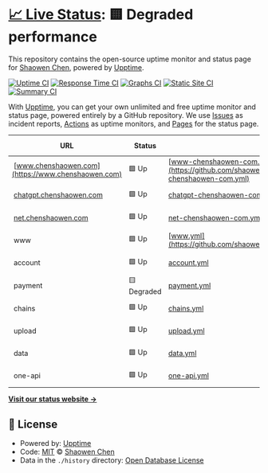 # [📈 Live Status](https://shaowenchen.github.io/upptime): <!--live status--> **🟨 Degraded performance**

This repository contains the open-source uptime monitor and status page for [Shaowen Chen](https://www.chenshaowen.com/), powered by [Upptime](https://github.com/upptime/upptime).

[![Uptime CI](https://github.com/shaowenchen/upptime/workflows/Uptime%20CI/badge.svg)](https://github.com/shaowenchen/upptime/actions?query=workflow%3A%22Uptime+CI%22)
[![Response Time CI](https://github.com/shaowenchen/upptime/workflows/Response%20Time%20CI/badge.svg)](https://github.com/shaowenchen/upptime/actions?query=workflow%3A%22Response+Time+CI%22)
[![Graphs CI](https://github.com/shaowenchen/upptime/workflows/Graphs%20CI/badge.svg)](https://github.com/shaowenchen/upptime/actions?query=workflow%3A%22Graphs+CI%22)
[![Static Site CI](https://github.com/shaowenchen/upptime/workflows/Static%20Site%20CI/badge.svg)](https://github.com/shaowenchen/upptime/actions?query=workflow%3A%22Static+Site+CI%22)
[![Summary CI](https://github.com/shaowenchen/upptime/workflows/Summary%20CI/badge.svg)](https://github.com/shaowenchen/upptime/actions?query=workflow%3A%22Summary+CI%22)

With [Upptime](https://upptime.js.org), you can get your own unlimited and free uptime monitor and status page, powered entirely by a GitHub repository. We use [Issues](https://github.com/shaowenchen/upptime/issues) as incident reports, [Actions](https://github.com/shaowenchen/upptime/actions) as uptime monitors, and [Pages](https://shaowenchen.github.io/upptime) for the status page.

<!--start: status pages-->
<!-- This summary is generated by Upptime (https://github.com/upptime/upptime) -->
<!-- Do not edit this manually, your changes will be overwritten -->
<!-- prettier-ignore -->
| URL | Status | History | Response Time | Uptime |
| --- | ------ | ------- | ------------- | ------ |
| <img alt="" src="https://icons.duckduckgo.com/ip3/www.chenshaowen.com.ico" height="13"> [www.chenshaowen.com](https://www.chenshaowen.com) | 🟩 Up | [www-chenshaowen-com.yml](https://github.com/shaowenchen/upptime/commits/HEAD/history/www-chenshaowen-com.yml) | <details><summary><img alt="Response time graph" src="./graphs/www-chenshaowen-com/response-time-week.png" height="20"> 127ms</summary><br><a href="https://upptime.chenshaowen.com/history/www-chenshaowen-com"><img alt="Response time 157" src="https://img.shields.io/endpoint?url=https%3A%2F%2Fraw.githubusercontent.com%2Fshaowenchen%2Fupptime%2FHEAD%2Fapi%2Fwww-chenshaowen-com%2Fresponse-time.json"></a><br><a href="https://upptime.chenshaowen.com/history/www-chenshaowen-com"><img alt="24-hour response time 168" src="https://img.shields.io/endpoint?url=https%3A%2F%2Fraw.githubusercontent.com%2Fshaowenchen%2Fupptime%2FHEAD%2Fapi%2Fwww-chenshaowen-com%2Fresponse-time-day.json"></a><br><a href="https://upptime.chenshaowen.com/history/www-chenshaowen-com"><img alt="7-day response time 127" src="https://img.shields.io/endpoint?url=https%3A%2F%2Fraw.githubusercontent.com%2Fshaowenchen%2Fupptime%2FHEAD%2Fapi%2Fwww-chenshaowen-com%2Fresponse-time-week.json"></a><br><a href="https://upptime.chenshaowen.com/history/www-chenshaowen-com"><img alt="30-day response time 160" src="https://img.shields.io/endpoint?url=https%3A%2F%2Fraw.githubusercontent.com%2Fshaowenchen%2Fupptime%2FHEAD%2Fapi%2Fwww-chenshaowen-com%2Fresponse-time-month.json"></a><br><a href="https://upptime.chenshaowen.com/history/www-chenshaowen-com"><img alt="1-year response time 157" src="https://img.shields.io/endpoint?url=https%3A%2F%2Fraw.githubusercontent.com%2Fshaowenchen%2Fupptime%2FHEAD%2Fapi%2Fwww-chenshaowen-com%2Fresponse-time-year.json"></a></details> | <details><summary><a href="https://upptime.chenshaowen.com/history/www-chenshaowen-com">100.00%</a></summary><a href="https://upptime.chenshaowen.com/history/www-chenshaowen-com"><img alt="All-time uptime 100.00%" src="https://img.shields.io/endpoint?url=https%3A%2F%2Fraw.githubusercontent.com%2Fshaowenchen%2Fupptime%2FHEAD%2Fapi%2Fwww-chenshaowen-com%2Fuptime.json"></a><br><a href="https://upptime.chenshaowen.com/history/www-chenshaowen-com"><img alt="24-hour uptime 100.00%" src="https://img.shields.io/endpoint?url=https%3A%2F%2Fraw.githubusercontent.com%2Fshaowenchen%2Fupptime%2FHEAD%2Fapi%2Fwww-chenshaowen-com%2Fuptime-day.json"></a><br><a href="https://upptime.chenshaowen.com/history/www-chenshaowen-com"><img alt="7-day uptime 100.00%" src="https://img.shields.io/endpoint?url=https%3A%2F%2Fraw.githubusercontent.com%2Fshaowenchen%2Fupptime%2FHEAD%2Fapi%2Fwww-chenshaowen-com%2Fuptime-week.json"></a><br><a href="https://upptime.chenshaowen.com/history/www-chenshaowen-com"><img alt="30-day uptime 100.00%" src="https://img.shields.io/endpoint?url=https%3A%2F%2Fraw.githubusercontent.com%2Fshaowenchen%2Fupptime%2FHEAD%2Fapi%2Fwww-chenshaowen-com%2Fuptime-month.json"></a><br><a href="https://upptime.chenshaowen.com/history/www-chenshaowen-com"><img alt="1-year uptime 100.00%" src="https://img.shields.io/endpoint?url=https%3A%2F%2Fraw.githubusercontent.com%2Fshaowenchen%2Fupptime%2FHEAD%2Fapi%2Fwww-chenshaowen-com%2Fuptime-year.json"></a></details>
| <img alt="" src="https://icons.duckduckgo.com/ip3/chatgpt.chenshaowen.com.ico" height="13"> [chatgpt.chenshaowen.com](https://chatgpt.chenshaowen.com) | 🟩 Up | [chatgpt-chenshaowen-com.yml](https://github.com/shaowenchen/upptime/commits/HEAD/history/chatgpt-chenshaowen-com.yml) | <details><summary><img alt="Response time graph" src="./graphs/chatgpt-chenshaowen-com/response-time-week.png" height="20"> 168ms</summary><br><a href="https://upptime.chenshaowen.com/history/chatgpt-chenshaowen-com"><img alt="Response time 201" src="https://img.shields.io/endpoint?url=https%3A%2F%2Fraw.githubusercontent.com%2Fshaowenchen%2Fupptime%2FHEAD%2Fapi%2Fchatgpt-chenshaowen-com%2Fresponse-time.json"></a><br><a href="https://upptime.chenshaowen.com/history/chatgpt-chenshaowen-com"><img alt="24-hour response time 206" src="https://img.shields.io/endpoint?url=https%3A%2F%2Fraw.githubusercontent.com%2Fshaowenchen%2Fupptime%2FHEAD%2Fapi%2Fchatgpt-chenshaowen-com%2Fresponse-time-day.json"></a><br><a href="https://upptime.chenshaowen.com/history/chatgpt-chenshaowen-com"><img alt="7-day response time 168" src="https://img.shields.io/endpoint?url=https%3A%2F%2Fraw.githubusercontent.com%2Fshaowenchen%2Fupptime%2FHEAD%2Fapi%2Fchatgpt-chenshaowen-com%2Fresponse-time-week.json"></a><br><a href="https://upptime.chenshaowen.com/history/chatgpt-chenshaowen-com"><img alt="30-day response time 186" src="https://img.shields.io/endpoint?url=https%3A%2F%2Fraw.githubusercontent.com%2Fshaowenchen%2Fupptime%2FHEAD%2Fapi%2Fchatgpt-chenshaowen-com%2Fresponse-time-month.json"></a><br><a href="https://upptime.chenshaowen.com/history/chatgpt-chenshaowen-com"><img alt="1-year response time 201" src="https://img.shields.io/endpoint?url=https%3A%2F%2Fraw.githubusercontent.com%2Fshaowenchen%2Fupptime%2FHEAD%2Fapi%2Fchatgpt-chenshaowen-com%2Fresponse-time-year.json"></a></details> | <details><summary><a href="https://upptime.chenshaowen.com/history/chatgpt-chenshaowen-com">100.00%</a></summary><a href="https://upptime.chenshaowen.com/history/chatgpt-chenshaowen-com"><img alt="All-time uptime 100.00%" src="https://img.shields.io/endpoint?url=https%3A%2F%2Fraw.githubusercontent.com%2Fshaowenchen%2Fupptime%2FHEAD%2Fapi%2Fchatgpt-chenshaowen-com%2Fuptime.json"></a><br><a href="https://upptime.chenshaowen.com/history/chatgpt-chenshaowen-com"><img alt="24-hour uptime 100.00%" src="https://img.shields.io/endpoint?url=https%3A%2F%2Fraw.githubusercontent.com%2Fshaowenchen%2Fupptime%2FHEAD%2Fapi%2Fchatgpt-chenshaowen-com%2Fuptime-day.json"></a><br><a href="https://upptime.chenshaowen.com/history/chatgpt-chenshaowen-com"><img alt="7-day uptime 100.00%" src="https://img.shields.io/endpoint?url=https%3A%2F%2Fraw.githubusercontent.com%2Fshaowenchen%2Fupptime%2FHEAD%2Fapi%2Fchatgpt-chenshaowen-com%2Fuptime-week.json"></a><br><a href="https://upptime.chenshaowen.com/history/chatgpt-chenshaowen-com"><img alt="30-day uptime 100.00%" src="https://img.shields.io/endpoint?url=https%3A%2F%2Fraw.githubusercontent.com%2Fshaowenchen%2Fupptime%2FHEAD%2Fapi%2Fchatgpt-chenshaowen-com%2Fuptime-month.json"></a><br><a href="https://upptime.chenshaowen.com/history/chatgpt-chenshaowen-com"><img alt="1-year uptime 100.00%" src="https://img.shields.io/endpoint?url=https%3A%2F%2Fraw.githubusercontent.com%2Fshaowenchen%2Fupptime%2FHEAD%2Fapi%2Fchatgpt-chenshaowen-com%2Fuptime-year.json"></a></details>
| <img alt="" src="https://icons.duckduckgo.com/ip3/net.chenshaowen.com.ico" height="13"> [net.chenshaowen.com](https://net.chenshaowen.com) | 🟩 Up | [net-chenshaowen-com.yml](https://github.com/shaowenchen/upptime/commits/HEAD/history/net-chenshaowen-com.yml) | <details><summary><img alt="Response time graph" src="./graphs/net-chenshaowen-com/response-time-week.png" height="20"> 197ms</summary><br><a href="https://upptime.chenshaowen.com/history/net-chenshaowen-com"><img alt="Response time 240" src="https://img.shields.io/endpoint?url=https%3A%2F%2Fraw.githubusercontent.com%2Fshaowenchen%2Fupptime%2FHEAD%2Fapi%2Fnet-chenshaowen-com%2Fresponse-time.json"></a><br><a href="https://upptime.chenshaowen.com/history/net-chenshaowen-com"><img alt="24-hour response time 345" src="https://img.shields.io/endpoint?url=https%3A%2F%2Fraw.githubusercontent.com%2Fshaowenchen%2Fupptime%2FHEAD%2Fapi%2Fnet-chenshaowen-com%2Fresponse-time-day.json"></a><br><a href="https://upptime.chenshaowen.com/history/net-chenshaowen-com"><img alt="7-day response time 197" src="https://img.shields.io/endpoint?url=https%3A%2F%2Fraw.githubusercontent.com%2Fshaowenchen%2Fupptime%2FHEAD%2Fapi%2Fnet-chenshaowen-com%2Fresponse-time-week.json"></a><br><a href="https://upptime.chenshaowen.com/history/net-chenshaowen-com"><img alt="30-day response time 239" src="https://img.shields.io/endpoint?url=https%3A%2F%2Fraw.githubusercontent.com%2Fshaowenchen%2Fupptime%2FHEAD%2Fapi%2Fnet-chenshaowen-com%2Fresponse-time-month.json"></a><br><a href="https://upptime.chenshaowen.com/history/net-chenshaowen-com"><img alt="1-year response time 240" src="https://img.shields.io/endpoint?url=https%3A%2F%2Fraw.githubusercontent.com%2Fshaowenchen%2Fupptime%2FHEAD%2Fapi%2Fnet-chenshaowen-com%2Fresponse-time-year.json"></a></details> | <details><summary><a href="https://upptime.chenshaowen.com/history/net-chenshaowen-com">100.00%</a></summary><a href="https://upptime.chenshaowen.com/history/net-chenshaowen-com"><img alt="All-time uptime 99.91%" src="https://img.shields.io/endpoint?url=https%3A%2F%2Fraw.githubusercontent.com%2Fshaowenchen%2Fupptime%2FHEAD%2Fapi%2Fnet-chenshaowen-com%2Fuptime.json"></a><br><a href="https://upptime.chenshaowen.com/history/net-chenshaowen-com"><img alt="24-hour uptime 100.00%" src="https://img.shields.io/endpoint?url=https%3A%2F%2Fraw.githubusercontent.com%2Fshaowenchen%2Fupptime%2FHEAD%2Fapi%2Fnet-chenshaowen-com%2Fuptime-day.json"></a><br><a href="https://upptime.chenshaowen.com/history/net-chenshaowen-com"><img alt="7-day uptime 100.00%" src="https://img.shields.io/endpoint?url=https%3A%2F%2Fraw.githubusercontent.com%2Fshaowenchen%2Fupptime%2FHEAD%2Fapi%2Fnet-chenshaowen-com%2Fuptime-week.json"></a><br><a href="https://upptime.chenshaowen.com/history/net-chenshaowen-com"><img alt="30-day uptime 100.00%" src="https://img.shields.io/endpoint?url=https%3A%2F%2Fraw.githubusercontent.com%2Fshaowenchen%2Fupptime%2FHEAD%2Fapi%2Fnet-chenshaowen-com%2Fuptime-month.json"></a><br><a href="https://upptime.chenshaowen.com/history/net-chenshaowen-com"><img alt="1-year uptime 99.91%" src="https://img.shields.io/endpoint?url=https%3A%2F%2Fraw.githubusercontent.com%2Fshaowenchen%2Fupptime%2FHEAD%2Fapi%2Fnet-chenshaowen-com%2Fuptime-year.json"></a></details>
| <img alt="" src="https://icons.duckduckgo.com/ip3/null.ico" height="13"> www | 🟩 Up | [www.yml](https://github.com/shaowenchen/upptime/commits/HEAD/history/www.yml) | <details><summary><img alt="Response time graph" src="./graphs/www/response-time-week.png" height="20"> 465ms</summary><br><a href="https://upptime.chenshaowen.com/history/www"><img alt="Response time 446" src="https://img.shields.io/endpoint?url=https%3A%2F%2Fraw.githubusercontent.com%2Fshaowenchen%2Fupptime%2FHEAD%2Fapi%2Fwww%2Fresponse-time.json"></a><br><a href="https://upptime.chenshaowen.com/history/www"><img alt="24-hour response time 460" src="https://img.shields.io/endpoint?url=https%3A%2F%2Fraw.githubusercontent.com%2Fshaowenchen%2Fupptime%2FHEAD%2Fapi%2Fwww%2Fresponse-time-day.json"></a><br><a href="https://upptime.chenshaowen.com/history/www"><img alt="7-day response time 465" src="https://img.shields.io/endpoint?url=https%3A%2F%2Fraw.githubusercontent.com%2Fshaowenchen%2Fupptime%2FHEAD%2Fapi%2Fwww%2Fresponse-time-week.json"></a><br><a href="https://upptime.chenshaowen.com/history/www"><img alt="30-day response time 436" src="https://img.shields.io/endpoint?url=https%3A%2F%2Fraw.githubusercontent.com%2Fshaowenchen%2Fupptime%2FHEAD%2Fapi%2Fwww%2Fresponse-time-month.json"></a><br><a href="https://upptime.chenshaowen.com/history/www"><img alt="1-year response time 446" src="https://img.shields.io/endpoint?url=https%3A%2F%2Fraw.githubusercontent.com%2Fshaowenchen%2Fupptime%2FHEAD%2Fapi%2Fwww%2Fresponse-time-year.json"></a></details> | <details><summary><a href="https://upptime.chenshaowen.com/history/www">100.00%</a></summary><a href="https://upptime.chenshaowen.com/history/www"><img alt="All-time uptime 100.00%" src="https://img.shields.io/endpoint?url=https%3A%2F%2Fraw.githubusercontent.com%2Fshaowenchen%2Fupptime%2FHEAD%2Fapi%2Fwww%2Fuptime.json"></a><br><a href="https://upptime.chenshaowen.com/history/www"><img alt="24-hour uptime 100.00%" src="https://img.shields.io/endpoint?url=https%3A%2F%2Fraw.githubusercontent.com%2Fshaowenchen%2Fupptime%2FHEAD%2Fapi%2Fwww%2Fuptime-day.json"></a><br><a href="https://upptime.chenshaowen.com/history/www"><img alt="7-day uptime 100.00%" src="https://img.shields.io/endpoint?url=https%3A%2F%2Fraw.githubusercontent.com%2Fshaowenchen%2Fupptime%2FHEAD%2Fapi%2Fwww%2Fuptime-week.json"></a><br><a href="https://upptime.chenshaowen.com/history/www"><img alt="30-day uptime 100.00%" src="https://img.shields.io/endpoint?url=https%3A%2F%2Fraw.githubusercontent.com%2Fshaowenchen%2Fupptime%2FHEAD%2Fapi%2Fwww%2Fuptime-month.json"></a><br><a href="https://upptime.chenshaowen.com/history/www"><img alt="1-year uptime 100.00%" src="https://img.shields.io/endpoint?url=https%3A%2F%2Fraw.githubusercontent.com%2Fshaowenchen%2Fupptime%2FHEAD%2Fapi%2Fwww%2Fuptime-year.json"></a></details>
| <img alt="" src="https://icons.duckduckgo.com/ip3/null.ico" height="13"> account | 🟩 Up | [account.yml](https://github.com/shaowenchen/upptime/commits/HEAD/history/account.yml) | <details><summary><img alt="Response time graph" src="./graphs/account/response-time-week.png" height="20"> 386ms</summary><br><a href="https://upptime.chenshaowen.com/history/account"><img alt="Response time 408" src="https://img.shields.io/endpoint?url=https%3A%2F%2Fraw.githubusercontent.com%2Fshaowenchen%2Fupptime%2FHEAD%2Fapi%2Faccount%2Fresponse-time.json"></a><br><a href="https://upptime.chenshaowen.com/history/account"><img alt="24-hour response time 282" src="https://img.shields.io/endpoint?url=https%3A%2F%2Fraw.githubusercontent.com%2Fshaowenchen%2Fupptime%2FHEAD%2Fapi%2Faccount%2Fresponse-time-day.json"></a><br><a href="https://upptime.chenshaowen.com/history/account"><img alt="7-day response time 386" src="https://img.shields.io/endpoint?url=https%3A%2F%2Fraw.githubusercontent.com%2Fshaowenchen%2Fupptime%2FHEAD%2Fapi%2Faccount%2Fresponse-time-week.json"></a><br><a href="https://upptime.chenshaowen.com/history/account"><img alt="30-day response time 394" src="https://img.shields.io/endpoint?url=https%3A%2F%2Fraw.githubusercontent.com%2Fshaowenchen%2Fupptime%2FHEAD%2Fapi%2Faccount%2Fresponse-time-month.json"></a><br><a href="https://upptime.chenshaowen.com/history/account"><img alt="1-year response time 408" src="https://img.shields.io/endpoint?url=https%3A%2F%2Fraw.githubusercontent.com%2Fshaowenchen%2Fupptime%2FHEAD%2Fapi%2Faccount%2Fresponse-time-year.json"></a></details> | <details><summary><a href="https://upptime.chenshaowen.com/history/account">100.00%</a></summary><a href="https://upptime.chenshaowen.com/history/account"><img alt="All-time uptime 100.00%" src="https://img.shields.io/endpoint?url=https%3A%2F%2Fraw.githubusercontent.com%2Fshaowenchen%2Fupptime%2FHEAD%2Fapi%2Faccount%2Fuptime.json"></a><br><a href="https://upptime.chenshaowen.com/history/account"><img alt="24-hour uptime 100.00%" src="https://img.shields.io/endpoint?url=https%3A%2F%2Fraw.githubusercontent.com%2Fshaowenchen%2Fupptime%2FHEAD%2Fapi%2Faccount%2Fuptime-day.json"></a><br><a href="https://upptime.chenshaowen.com/history/account"><img alt="7-day uptime 100.00%" src="https://img.shields.io/endpoint?url=https%3A%2F%2Fraw.githubusercontent.com%2Fshaowenchen%2Fupptime%2FHEAD%2Fapi%2Faccount%2Fuptime-week.json"></a><br><a href="https://upptime.chenshaowen.com/history/account"><img alt="30-day uptime 100.00%" src="https://img.shields.io/endpoint?url=https%3A%2F%2Fraw.githubusercontent.com%2Fshaowenchen%2Fupptime%2FHEAD%2Fapi%2Faccount%2Fuptime-month.json"></a><br><a href="https://upptime.chenshaowen.com/history/account"><img alt="1-year uptime 100.00%" src="https://img.shields.io/endpoint?url=https%3A%2F%2Fraw.githubusercontent.com%2Fshaowenchen%2Fupptime%2FHEAD%2Fapi%2Faccount%2Fuptime-year.json"></a></details>
| <img alt="" src="https://icons.duckduckgo.com/ip3/null.ico" height="13"> payment | 🟨 Degraded | [payment.yml](https://github.com/shaowenchen/upptime/commits/HEAD/history/payment.yml) | <details><summary><img alt="Response time graph" src="./graphs/payment/response-time-week.png" height="20"> 541ms</summary><br><a href="https://upptime.chenshaowen.com/history/payment"><img alt="Response time 436" src="https://img.shields.io/endpoint?url=https%3A%2F%2Fraw.githubusercontent.com%2Fshaowenchen%2Fupptime%2FHEAD%2Fapi%2Fpayment%2Fresponse-time.json"></a><br><a href="https://upptime.chenshaowen.com/history/payment"><img alt="24-hour response time 1052" src="https://img.shields.io/endpoint?url=https%3A%2F%2Fraw.githubusercontent.com%2Fshaowenchen%2Fupptime%2FHEAD%2Fapi%2Fpayment%2Fresponse-time-day.json"></a><br><a href="https://upptime.chenshaowen.com/history/payment"><img alt="7-day response time 541" src="https://img.shields.io/endpoint?url=https%3A%2F%2Fraw.githubusercontent.com%2Fshaowenchen%2Fupptime%2FHEAD%2Fapi%2Fpayment%2Fresponse-time-week.json"></a><br><a href="https://upptime.chenshaowen.com/history/payment"><img alt="30-day response time 430" src="https://img.shields.io/endpoint?url=https%3A%2F%2Fraw.githubusercontent.com%2Fshaowenchen%2Fupptime%2FHEAD%2Fapi%2Fpayment%2Fresponse-time-month.json"></a><br><a href="https://upptime.chenshaowen.com/history/payment"><img alt="1-year response time 436" src="https://img.shields.io/endpoint?url=https%3A%2F%2Fraw.githubusercontent.com%2Fshaowenchen%2Fupptime%2FHEAD%2Fapi%2Fpayment%2Fresponse-time-year.json"></a></details> | <details><summary><a href="https://upptime.chenshaowen.com/history/payment">100.00%</a></summary><a href="https://upptime.chenshaowen.com/history/payment"><img alt="All-time uptime 100.00%" src="https://img.shields.io/endpoint?url=https%3A%2F%2Fraw.githubusercontent.com%2Fshaowenchen%2Fupptime%2FHEAD%2Fapi%2Fpayment%2Fuptime.json"></a><br><a href="https://upptime.chenshaowen.com/history/payment"><img alt="24-hour uptime 99.99%" src="https://img.shields.io/endpoint?url=https%3A%2F%2Fraw.githubusercontent.com%2Fshaowenchen%2Fupptime%2FHEAD%2Fapi%2Fpayment%2Fuptime-day.json"></a><br><a href="https://upptime.chenshaowen.com/history/payment"><img alt="7-day uptime 100.00%" src="https://img.shields.io/endpoint?url=https%3A%2F%2Fraw.githubusercontent.com%2Fshaowenchen%2Fupptime%2FHEAD%2Fapi%2Fpayment%2Fuptime-week.json"></a><br><a href="https://upptime.chenshaowen.com/history/payment"><img alt="30-day uptime 100.00%" src="https://img.shields.io/endpoint?url=https%3A%2F%2Fraw.githubusercontent.com%2Fshaowenchen%2Fupptime%2FHEAD%2Fapi%2Fpayment%2Fuptime-month.json"></a><br><a href="https://upptime.chenshaowen.com/history/payment"><img alt="1-year uptime 100.00%" src="https://img.shields.io/endpoint?url=https%3A%2F%2Fraw.githubusercontent.com%2Fshaowenchen%2Fupptime%2FHEAD%2Fapi%2Fpayment%2Fuptime-year.json"></a></details>
| <img alt="" src="https://icons.duckduckgo.com/ip3/null.ico" height="13"> chains | 🟩 Up | [chains.yml](https://github.com/shaowenchen/upptime/commits/HEAD/history/chains.yml) | <details><summary><img alt="Response time graph" src="./graphs/chains/response-time-week.png" height="20"> 382ms</summary><br><a href="https://upptime.chenshaowen.com/history/chains"><img alt="Response time 424" src="https://img.shields.io/endpoint?url=https%3A%2F%2Fraw.githubusercontent.com%2Fshaowenchen%2Fupptime%2FHEAD%2Fapi%2Fchains%2Fresponse-time.json"></a><br><a href="https://upptime.chenshaowen.com/history/chains"><img alt="24-hour response time 285" src="https://img.shields.io/endpoint?url=https%3A%2F%2Fraw.githubusercontent.com%2Fshaowenchen%2Fupptime%2FHEAD%2Fapi%2Fchains%2Fresponse-time-day.json"></a><br><a href="https://upptime.chenshaowen.com/history/chains"><img alt="7-day response time 382" src="https://img.shields.io/endpoint?url=https%3A%2F%2Fraw.githubusercontent.com%2Fshaowenchen%2Fupptime%2FHEAD%2Fapi%2Fchains%2Fresponse-time-week.json"></a><br><a href="https://upptime.chenshaowen.com/history/chains"><img alt="30-day response time 393" src="https://img.shields.io/endpoint?url=https%3A%2F%2Fraw.githubusercontent.com%2Fshaowenchen%2Fupptime%2FHEAD%2Fapi%2Fchains%2Fresponse-time-month.json"></a><br><a href="https://upptime.chenshaowen.com/history/chains"><img alt="1-year response time 424" src="https://img.shields.io/endpoint?url=https%3A%2F%2Fraw.githubusercontent.com%2Fshaowenchen%2Fupptime%2FHEAD%2Fapi%2Fchains%2Fresponse-time-year.json"></a></details> | <details><summary><a href="https://upptime.chenshaowen.com/history/chains">100.00%</a></summary><a href="https://upptime.chenshaowen.com/history/chains"><img alt="All-time uptime 99.48%" src="https://img.shields.io/endpoint?url=https%3A%2F%2Fraw.githubusercontent.com%2Fshaowenchen%2Fupptime%2FHEAD%2Fapi%2Fchains%2Fuptime.json"></a><br><a href="https://upptime.chenshaowen.com/history/chains"><img alt="24-hour uptime 100.00%" src="https://img.shields.io/endpoint?url=https%3A%2F%2Fraw.githubusercontent.com%2Fshaowenchen%2Fupptime%2FHEAD%2Fapi%2Fchains%2Fuptime-day.json"></a><br><a href="https://upptime.chenshaowen.com/history/chains"><img alt="7-day uptime 100.00%" src="https://img.shields.io/endpoint?url=https%3A%2F%2Fraw.githubusercontent.com%2Fshaowenchen%2Fupptime%2FHEAD%2Fapi%2Fchains%2Fuptime-week.json"></a><br><a href="https://upptime.chenshaowen.com/history/chains"><img alt="30-day uptime 100.00%" src="https://img.shields.io/endpoint?url=https%3A%2F%2Fraw.githubusercontent.com%2Fshaowenchen%2Fupptime%2FHEAD%2Fapi%2Fchains%2Fuptime-month.json"></a><br><a href="https://upptime.chenshaowen.com/history/chains"><img alt="1-year uptime 99.48%" src="https://img.shields.io/endpoint?url=https%3A%2F%2Fraw.githubusercontent.com%2Fshaowenchen%2Fupptime%2FHEAD%2Fapi%2Fchains%2Fuptime-year.json"></a></details>
| <img alt="" src="https://icons.duckduckgo.com/ip3/null.ico" height="13"> upload | 🟩 Up | [upload.yml](https://github.com/shaowenchen/upptime/commits/HEAD/history/upload.yml) | <details><summary><img alt="Response time graph" src="./graphs/upload/response-time-week.png" height="20"> 304ms</summary><br><a href="https://upptime.chenshaowen.com/history/upload"><img alt="Response time 348" src="https://img.shields.io/endpoint?url=https%3A%2F%2Fraw.githubusercontent.com%2Fshaowenchen%2Fupptime%2FHEAD%2Fapi%2Fupload%2Fresponse-time.json"></a><br><a href="https://upptime.chenshaowen.com/history/upload"><img alt="24-hour response time 104" src="https://img.shields.io/endpoint?url=https%3A%2F%2Fraw.githubusercontent.com%2Fshaowenchen%2Fupptime%2FHEAD%2Fapi%2Fupload%2Fresponse-time-day.json"></a><br><a href="https://upptime.chenshaowen.com/history/upload"><img alt="7-day response time 304" src="https://img.shields.io/endpoint?url=https%3A%2F%2Fraw.githubusercontent.com%2Fshaowenchen%2Fupptime%2FHEAD%2Fapi%2Fupload%2Fresponse-time-week.json"></a><br><a href="https://upptime.chenshaowen.com/history/upload"><img alt="30-day response time 330" src="https://img.shields.io/endpoint?url=https%3A%2F%2Fraw.githubusercontent.com%2Fshaowenchen%2Fupptime%2FHEAD%2Fapi%2Fupload%2Fresponse-time-month.json"></a><br><a href="https://upptime.chenshaowen.com/history/upload"><img alt="1-year response time 348" src="https://img.shields.io/endpoint?url=https%3A%2F%2Fraw.githubusercontent.com%2Fshaowenchen%2Fupptime%2FHEAD%2Fapi%2Fupload%2Fresponse-time-year.json"></a></details> | <details><summary><a href="https://upptime.chenshaowen.com/history/upload">100.00%</a></summary><a href="https://upptime.chenshaowen.com/history/upload"><img alt="All-time uptime 100.00%" src="https://img.shields.io/endpoint?url=https%3A%2F%2Fraw.githubusercontent.com%2Fshaowenchen%2Fupptime%2FHEAD%2Fapi%2Fupload%2Fuptime.json"></a><br><a href="https://upptime.chenshaowen.com/history/upload"><img alt="24-hour uptime 100.00%" src="https://img.shields.io/endpoint?url=https%3A%2F%2Fraw.githubusercontent.com%2Fshaowenchen%2Fupptime%2FHEAD%2Fapi%2Fupload%2Fuptime-day.json"></a><br><a href="https://upptime.chenshaowen.com/history/upload"><img alt="7-day uptime 100.00%" src="https://img.shields.io/endpoint?url=https%3A%2F%2Fraw.githubusercontent.com%2Fshaowenchen%2Fupptime%2FHEAD%2Fapi%2Fupload%2Fuptime-week.json"></a><br><a href="https://upptime.chenshaowen.com/history/upload"><img alt="30-day uptime 100.00%" src="https://img.shields.io/endpoint?url=https%3A%2F%2Fraw.githubusercontent.com%2Fshaowenchen%2Fupptime%2FHEAD%2Fapi%2Fupload%2Fuptime-month.json"></a><br><a href="https://upptime.chenshaowen.com/history/upload"><img alt="1-year uptime 100.00%" src="https://img.shields.io/endpoint?url=https%3A%2F%2Fraw.githubusercontent.com%2Fshaowenchen%2Fupptime%2FHEAD%2Fapi%2Fupload%2Fuptime-year.json"></a></details>
| <img alt="" src="https://icons.duckduckgo.com/ip3/null.ico" height="13"> data | 🟩 Up | [data.yml](https://github.com/shaowenchen/upptime/commits/HEAD/history/data.yml) | <details><summary><img alt="Response time graph" src="./graphs/data/response-time-week.png" height="20"> 302ms</summary><br><a href="https://upptime.chenshaowen.com/history/data"><img alt="Response time 514" src="https://img.shields.io/endpoint?url=https%3A%2F%2Fraw.githubusercontent.com%2Fshaowenchen%2Fupptime%2FHEAD%2Fapi%2Fdata%2Fresponse-time.json"></a><br><a href="https://upptime.chenshaowen.com/history/data"><img alt="24-hour response time 99" src="https://img.shields.io/endpoint?url=https%3A%2F%2Fraw.githubusercontent.com%2Fshaowenchen%2Fupptime%2FHEAD%2Fapi%2Fdata%2Fresponse-time-day.json"></a><br><a href="https://upptime.chenshaowen.com/history/data"><img alt="7-day response time 302" src="https://img.shields.io/endpoint?url=https%3A%2F%2Fraw.githubusercontent.com%2Fshaowenchen%2Fupptime%2FHEAD%2Fapi%2Fdata%2Fresponse-time-week.json"></a><br><a href="https://upptime.chenshaowen.com/history/data"><img alt="30-day response time 344" src="https://img.shields.io/endpoint?url=https%3A%2F%2Fraw.githubusercontent.com%2Fshaowenchen%2Fupptime%2FHEAD%2Fapi%2Fdata%2Fresponse-time-month.json"></a><br><a href="https://upptime.chenshaowen.com/history/data"><img alt="1-year response time 514" src="https://img.shields.io/endpoint?url=https%3A%2F%2Fraw.githubusercontent.com%2Fshaowenchen%2Fupptime%2FHEAD%2Fapi%2Fdata%2Fresponse-time-year.json"></a></details> | <details><summary><a href="https://upptime.chenshaowen.com/history/data">100.00%</a></summary><a href="https://upptime.chenshaowen.com/history/data"><img alt="All-time uptime 97.94%" src="https://img.shields.io/endpoint?url=https%3A%2F%2Fraw.githubusercontent.com%2Fshaowenchen%2Fupptime%2FHEAD%2Fapi%2Fdata%2Fuptime.json"></a><br><a href="https://upptime.chenshaowen.com/history/data"><img alt="24-hour uptime 100.00%" src="https://img.shields.io/endpoint?url=https%3A%2F%2Fraw.githubusercontent.com%2Fshaowenchen%2Fupptime%2FHEAD%2Fapi%2Fdata%2Fuptime-day.json"></a><br><a href="https://upptime.chenshaowen.com/history/data"><img alt="7-day uptime 100.00%" src="https://img.shields.io/endpoint?url=https%3A%2F%2Fraw.githubusercontent.com%2Fshaowenchen%2Fupptime%2FHEAD%2Fapi%2Fdata%2Fuptime-week.json"></a><br><a href="https://upptime.chenshaowen.com/history/data"><img alt="30-day uptime 99.96%" src="https://img.shields.io/endpoint?url=https%3A%2F%2Fraw.githubusercontent.com%2Fshaowenchen%2Fupptime%2FHEAD%2Fapi%2Fdata%2Fuptime-month.json"></a><br><a href="https://upptime.chenshaowen.com/history/data"><img alt="1-year uptime 97.94%" src="https://img.shields.io/endpoint?url=https%3A%2F%2Fraw.githubusercontent.com%2Fshaowenchen%2Fupptime%2FHEAD%2Fapi%2Fdata%2Fuptime-year.json"></a></details>
| <img alt="" src="https://icons.duckduckgo.com/ip3/null.ico" height="13"> one-api | 🟩 Up | [one-api.yml](https://github.com/shaowenchen/upptime/commits/HEAD/history/one-api.yml) | <details><summary><img alt="Response time graph" src="./graphs/one-api/response-time-week.png" height="20"> 419ms</summary><br><a href="https://upptime.chenshaowen.com/history/one-api"><img alt="Response time 349" src="https://img.shields.io/endpoint?url=https%3A%2F%2Fraw.githubusercontent.com%2Fshaowenchen%2Fupptime%2FHEAD%2Fapi%2Fone-api%2Fresponse-time.json"></a><br><a href="https://upptime.chenshaowen.com/history/one-api"><img alt="24-hour response time 550" src="https://img.shields.io/endpoint?url=https%3A%2F%2Fraw.githubusercontent.com%2Fshaowenchen%2Fupptime%2FHEAD%2Fapi%2Fone-api%2Fresponse-time-day.json"></a><br><a href="https://upptime.chenshaowen.com/history/one-api"><img alt="7-day response time 419" src="https://img.shields.io/endpoint?url=https%3A%2F%2Fraw.githubusercontent.com%2Fshaowenchen%2Fupptime%2FHEAD%2Fapi%2Fone-api%2Fresponse-time-week.json"></a><br><a href="https://upptime.chenshaowen.com/history/one-api"><img alt="30-day response time 358" src="https://img.shields.io/endpoint?url=https%3A%2F%2Fraw.githubusercontent.com%2Fshaowenchen%2Fupptime%2FHEAD%2Fapi%2Fone-api%2Fresponse-time-month.json"></a><br><a href="https://upptime.chenshaowen.com/history/one-api"><img alt="1-year response time 349" src="https://img.shields.io/endpoint?url=https%3A%2F%2Fraw.githubusercontent.com%2Fshaowenchen%2Fupptime%2FHEAD%2Fapi%2Fone-api%2Fresponse-time-year.json"></a></details> | <details><summary><a href="https://upptime.chenshaowen.com/history/one-api">100.00%</a></summary><a href="https://upptime.chenshaowen.com/history/one-api"><img alt="All-time uptime 100.00%" src="https://img.shields.io/endpoint?url=https%3A%2F%2Fraw.githubusercontent.com%2Fshaowenchen%2Fupptime%2FHEAD%2Fapi%2Fone-api%2Fuptime.json"></a><br><a href="https://upptime.chenshaowen.com/history/one-api"><img alt="24-hour uptime 100.00%" src="https://img.shields.io/endpoint?url=https%3A%2F%2Fraw.githubusercontent.com%2Fshaowenchen%2Fupptime%2FHEAD%2Fapi%2Fone-api%2Fuptime-day.json"></a><br><a href="https://upptime.chenshaowen.com/history/one-api"><img alt="7-day uptime 100.00%" src="https://img.shields.io/endpoint?url=https%3A%2F%2Fraw.githubusercontent.com%2Fshaowenchen%2Fupptime%2FHEAD%2Fapi%2Fone-api%2Fuptime-week.json"></a><br><a href="https://upptime.chenshaowen.com/history/one-api"><img alt="30-day uptime 100.00%" src="https://img.shields.io/endpoint?url=https%3A%2F%2Fraw.githubusercontent.com%2Fshaowenchen%2Fupptime%2FHEAD%2Fapi%2Fone-api%2Fuptime-month.json"></a><br><a href="https://upptime.chenshaowen.com/history/one-api"><img alt="1-year uptime 100.00%" src="https://img.shields.io/endpoint?url=https%3A%2F%2Fraw.githubusercontent.com%2Fshaowenchen%2Fupptime%2FHEAD%2Fapi%2Fone-api%2Fuptime-year.json"></a></details>

<!--end: status pages-->

[**Visit our status website →**](https://shaowenchen.github.io/upptime)

## 📄 License

- Powered by: [Upptime](https://github.com/upptime/upptime)
- Code: [MIT](./LICENSE) © [Shaowen Chen](https://www.chenshaowen.com/)
- Data in the `./history` directory: [Open Database License](https://opendatacommons.org/licenses/odbl/1-0/)
